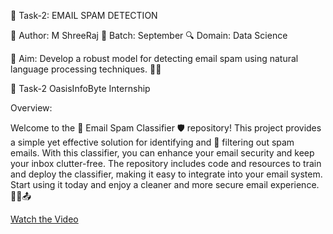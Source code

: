 📧 Task-2: EMAIL SPAM DETECTION

📝 Author: M ShreeRaj
📅 Batch: September
🔍 Domain: Data Science

🎯 Aim: Develop a robust model for detecting email spam using natural language processing techniques. 📩🚫

🌟 Task-2 OasisInfoByte Internship

Overview:

Welcome to the 📧 Email Spam Classifier 🛡️ repository! This project provides a simple yet effective solution for identifying and 🚫 filtering out spam emails. With this classifier, you can enhance your email security and keep your inbox clutter-free. The repository includes code and resources to train and deploy the classifier, making it easy to integrate into your email system. Start using it today and enjoy a cleaner and more secure email experience. 💌✨📤



[Watch the Video](https://youtu.be/xFtE-uBzBDc)
